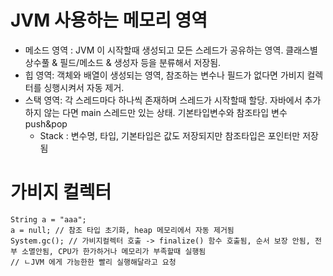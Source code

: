 # JVM 사용하는 메모리 영역
 - 메소드 영역 : JVM 이 시작할때 생성되고 모든 스레드가 공유하는 영역. 클래스별 상수풀 & 필드/메소드 & 생성자 등을 분류해서 저장됨.
 - 힙 영역: 객체와 배열이 생성되는 영역, 참조하는 변수나 필드가 없다면 가비지 컬렉터를 싱행시켜서 자동 제거.
 - 스택 영역: 각 스레드마다 하나씩 존재하며 스레드가 시작할때 할당. 자바에서 추가하지 않는 다면 main 스레드만 있는 상태. 기본타입변수와 참조타입 변수 push&pop
     - Stack : 변수명, 타입, 기본타입은 값도 저장되지만 참조타입은 포인터만 저장됨
 
 # 가비지 컬렉터
 ```
 String a = "aaa";
 a = null; // 참조 타입 초기화, heap 메모리에서 자동 제거됨
 System.gc(); // 가비지컬렉터 호출 -> finalize() 함수 호출됨, 순서 보장 안됨, 전부 소멸안됨, CPU가 한가하거나 메모리가 부족할때 실행됨
 // ㄴJVM 에게 가능한한 빨리 실행해달라고 요청
 ```

  
